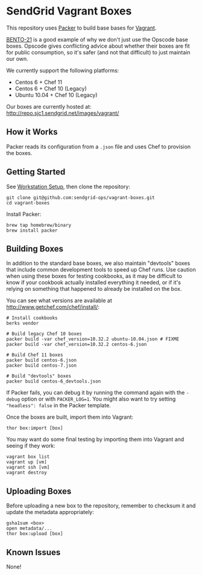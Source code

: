 # SendGrid Vagrant Boxes

This repository uses [Packer](http://www.packer.io) to build base bases for
[Vagrant](http://www.vagrantup.com/).

[BENTO-21](https://tickets.opscode.com/browse/BENTO-21) is a good example of
why we don't just use the Opscode base boxes. Opscode gives conflicting advice
about whether their boxes are fit for public consumption, so it's safer (and
not that difficult) to just maintain our own.

We currently support the following platforms:

- Centos 6 + Chef 11
- Centos 6 + Chef 10 (Legacy)
- Ubuntu 10.04 + Chef 10 (Legacy)

Our boxes are currently hosted at: http://repo.sjc1.sendgrid.net/images/vagrant/

## How it Works

Packer reads its configuration from a `.json` file and uses Chef to provision the boxes.

## Getting Started

See [Workstation Setup](https://wiki.sendgrid.net/display/OPS/Workstation+Setup),
then clone the repository:

    git clone git@github.com:sendgrid-ops/vagrant-boxes.git
    cd vagrant-boxes

Install Packer:

    brew tap homebrew/binary
    brew install packer

## Building Boxes

In addition to the standard base boxes, we also maintain "devtools" boxes that include common development tools to speed up Chef runs. Use caution when using these boxes for testing cookbooks, as it may be difficult to know if your cookbook actually installed everything it needed, or if it's relying on something that happened to already be installed on the box.

You can see what versions are available at http://www.getchef.com/chef/install/:

    # Install cookbooks
    berks vendor
    
    # Build legacy Chef 10 boxes
    packer build -var chef_version=10.32.2 ubuntu-10.04.json # FIXME
    packer build -var chef_version=10.32.2 centos-6.json
    
    # Build Chef 11 boxes
    packer build centos-6.json
    packer build centos-7.json
    
    # Build "devtools" boxes
    packer build centos-6_devtools.json

If Packer fails, you can debug it by running the command again with the
`-debug` option or with `PACKER_LOG=1`. You might also want to try setting
`"headless": false` in the Packer template.

Once the boxes are built, import them into Vagrant:

    thor box:import [box]

You may want do some final testing by importing them into Vagrant and seeing if
they work:

    vagrant box list
    vagrant up [vm]
    vagrant ssh [vm]
    vagrant destroy

## Uploading Boxes

Before uploading a new box to the repository, remember to checksum it and
update the metadata appropriately:

    gsha1sum <box>
    open metadata/...
    thor box:upload [box]

## Known Issues

None!
